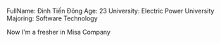 FullName: Đinh Tiến Đông
Age: 23
University: Electric Power University
Majoring: Software Technology

Now I'm a fresher in Misa Company